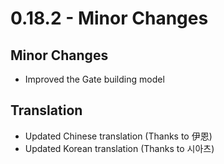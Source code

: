 # 0.18.2 - Minor Changes

## Minor Changes
- Improved the Gate building model

## Translation
- Updated Chinese translation (Thanks to 伊恩)
- Updated Korean translation (Thanks to 시아츠)
